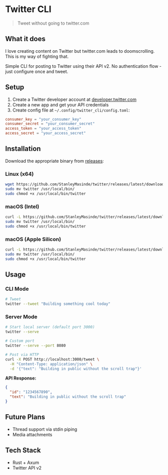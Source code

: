 # Twitter CLI
> Tweet without going to twitter.com

## What it does
I love creating content on Twitter but twitter.com leads to doomscrolling. This is my way of fighting that.

Simple CLI for posting to Twitter using their API v2. No authentication flow - just configure once and tweet.

## Setup
1. Create a Twitter developer account at [developer.twitter.com](https://developer.twitter.com)
2. Create a new app and get your API credentials
3. Create config file at `~/.config/twitter_cli/config.toml`:
```toml
consumer_key = "your_consumer_key"
consumer_secret = "your_consumer_secret"
access_token = "your_access_token"
access_secret = "your_access_secret"
```

## Installation

Download the appropriate binary from [releases](https://github.com/StanleyMasinde/twitter/releases/latest):

### Linux (x64)
```bash
wget https://github.com/StanleyMasinde/twitter/releases/latest/download/twitter-linux-x64.tar.gz && tar -xzf twitter-linux-x64.tar.gz && rm twitter-linux-x64.tar.gz
sudo mv twitter /usr/local/bin/
sudo chmod +x /usr/local/bin/twitter
```

### macOS (Intel)
```bash
curl -L https://github.com/StanleyMasinde/twitter/releases/latest/download/twitter-darwin-x64.tar.gz | tar -xz
sudo mv twitter /usr/local/bin/
sudo chmod +x /usr/local/bin/twitter
```

### macOS (Apple Silicon)
```bash
curl -L https://github.com/StanleyMasinde/twitter/releases/latest/download/twitter-darwin-arm64.tar.gz | tar -xz
sudo mv twitter /usr/local/bin/
sudo chmod +x /usr/local/bin/twitter
```

## Usage

### CLI Mode
```bash
# Tweet
twitter --tweet "Building something cool today"
```

### Server Mode
```bash
# Start local server (default port 3000)
twitter --serve

# Custom port
twitter --serve --port 8080

# Post via HTTP
curl -X POST http://localhost:3000/tweet \
  -H "Content-Type: application/json" \
  -d '{"text": "Building in public without the scroll trap"}'
```

**API Response:**
```json
{
  "id": "1234567890",
  "text": "Building in public without the scroll trap"
}
```

## Future Plans
- Thread support via stdin piping
- Media attachments

## Tech Stack
- Rust + Axum
- Twitter API v2
